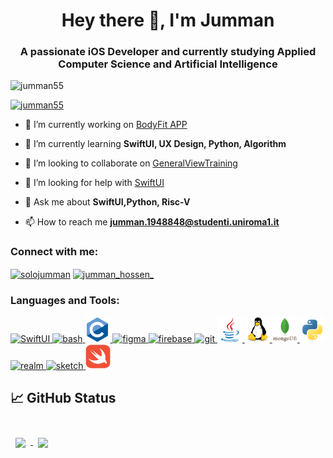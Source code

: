<h1 align="center">Hey there 👋,  I'm Jumman</h1>
<h3 align="center">A passionate iOS Developer and currently studying Applied Computer Science and Artificial Intelligence</h3>

<p align="left"> <img src="https://komarev.com/ghpvc/?username=jumman55&label=Profile%20views&color=0e75b6&style=flat" alt="jumman55" /> </p>

<p align="left"> <a href="https://github.com/ryo-ma/github-profile-trophy"><img src="https://github-profile-trophy.vercel.app/?username=jumman55" alt="jumman55" /></a> </p>

- 🔭 I’m currently working on [BodyFit APP](https://github.com/Jumman55/BodyFit)

- 🌱 I’m currently learning **SwiftUI, UX Design, Python, Algorithm**

- 👯 I’m looking to collaborate on [GeneralViewTraining](https://github.com/Jumman55/GeneralViewTraining)

- 🤝 I’m looking for help with [SwiftUI](https://github.com/Jumman55/Fare-Altro)

- 💬 Ask me about **SwiftUI,Python, Risc-V**

- 📫 How to reach me **jumman.1948848@studenti.uniroma1.it**

<h3 align="left">Connect with me:</h3>
<p align="left">
<a href="https://stackoverflow.com/users/solojumman" target="blank"><img align="center" src="https://raw.githubusercontent.com/rahuldkjain/github-profile-readme-generator/master/src/images/icons/Social/stack-overflow.svg" alt="solojumman" height="30" width="40" /></a>
<a href="https://instagram.com/jumman_hossen_" target="blank"><img align="center" src="https://raw.githubusercontent.com/rahuldkjain/github-profile-readme-generator/master/src/images/icons/Social/instagram.svg" alt="jumman_hossen_" height="30" width="40" /></a>
</p>

<h3 align="left">Languages and Tools:</h3>

<p align="left"> 
<a href="https://icons8.com/icon/3cCrxzZF7LfB/swiftui" target="_blank" rel="noreferrer"> <img src="https://img.icons8.com/fluency/48/000000/swiftui.png"alt="SwiftUI" width="40" height="40"/> </a>
<a href="https://www.gnu.org/software/bash/" target="_blank" rel="noreferrer"> <img src="https://www.vectorlogo.zone/logos/gnu_bash/gnu_bash-icon.svg" alt="bash" width="40" height="40"/> </a> 
<a href="https://www.cprogramming.com/" target="_blank" rel="noreferrer"> <img src="https://raw.githubusercontent.com/devicons/devicon/master/icons/c/c-original.svg" alt="c" width="40" height="40"/> </a> 
<a href="https://www.figma.com/" target="_blank" rel="noreferrer"> <img src="https://www.vectorlogo.zone/logos/figma/figma-icon.svg" alt="figma" width="40" height="40"/> </a>
 <a href="https://firebase.google.com/" target="_blank" rel="noreferrer"> <img src="https://www.vectorlogo.zone/logos/firebase/firebase-icon.svg" alt="firebase" width="40" height="40"/> </a> 
 <a href="https://git-scm.com/" target="_blank" rel="noreferrer"> <img src="https://www.vectorlogo.zone/logos/git-scm/git-scm-icon.svg" alt="git" width="40" height="40"/> </a> <a href="https://www.java.com" target="_blank" rel="noreferrer"> <img src="https://raw.githubusercontent.com/devicons/devicon/master/icons/java/java-original.svg" alt="java" width="40" height="40"/> </a>
  <a href="https://www.linux.org/" target="_blank" rel="noreferrer"> <img src="https://raw.githubusercontent.com/devicons/devicon/master/icons/linux/linux-original.svg" alt="linux" width="40" height="40"/> </a> 
  <a href="https://www.mongodb.com/" target="_blank" rel="noreferrer"> <img src="https://raw.githubusercontent.com/devicons/devicon/master/icons/mongodb/mongodb-original-wordmark.svg" alt="mongodb" width="40" height="40"/> </a> 
  <a href="https://www.python.org" target="_blank" rel="noreferrer"> <img src="https://raw.githubusercontent.com/devicons/devicon/master/icons/python/python-original.svg" alt="python" width="40" height="40"/> </a> 
  <a href="https://realm.io/" target="_blank" rel="noreferrer"> <img src="https://raw.githubusercontent.com/bestofjs/bestofjs-webui/8665e8c267a0215f3159df28b33c365198101df5/public/logos/realm.svg" alt="realm" width="40" height="40"/> </a>
 <a href="https://www.sketch.com/" target="_blank" rel="noreferrer"> <img src="https://www.vectorlogo.zone/logos/sketchapp/sketchapp-icon.svg" alt="sketch" width="40" height="40"/> </a> 
<a href="https://developer.apple.com/swift/" target="_blank" rel="noreferrer"> <img src="https://raw.githubusercontent.com/devicons/devicon/master/icons/swift/swift-original.svg" alt="swift" width="40" height="40"/> </a>
 </p>

## &#x1f4c8; GitHub Status

<br>

<a href="https://github.com/Jumman55">
  <img align="center" style="margin:0.5rem" src="https://github-readme-stats.vercel.app/api/top-langs/?username=Jumman55&layout=compact&theme=cobalt" />
</a>

<a href="https://github.com/Jumman55">
  <img align="center" style="margin:0.5rem" src="https://github-readme-stats.vercel.app/api?username=Jumman55&show_icons=true&theme=tokyonight" />
</a>

<br>
<br>
